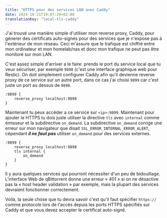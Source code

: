 ```yaml
---
title: "HTTPS pour des services LAN avec Caddy"
date: 2024-10-21T19:07:29+02:00
translationKey: "local-tls-caddy"
---
```


J'ai trouvé une manière simple d'utiliser mon reverse proxy, Caddy, pour génerer des certificats auto-signés pour des services que je n'expose pas à l'extérieur de mon réseau. Ceci m'assure que le trafique est chiffré entre mon ordinateur et mon homelab/nas et donc mon trafique ne peut pas être monitoré sur mon LAN.

C'est assez simple d'arriver a le faire: prends le port du service local que tu veux sécuriser, par exemple `9898` (c'est une interface graphique web pour Restic). On doit simplement configurer Caddy afin qu'il devienne reverse proxy de ce service sur un autre port, dans ce cas j'ai choisi `9899` car c'est juste un port au dessus de `9898`.

```Caddyfile
:9899 {
    reverse_proxy localhost:9898
}
```

Maintenant tu peux accéder a ce service sur `<ip>:9899`. Maintenant pour ajouter le HTTPS tu dois juste utiliser la directive `tls` avec `internal` comme émisseur et la subdirective `on_demand`. La subdirective `on_demand` corrige une erreur sur mon navigateur que disait `SSL_ERROR_INTERNAL_ERROR_ALERT`, cépendant ***il ne faut pas*** utiliser `on_demand` pour des services externes.

```Caddyfile
:9899 {
    reverse_proxy localhost:9898
    tls internal {
        on_demand
    }
}
```

Il y aura quelques services qui pourront nécessiter d'un peu de bidouillage. L'interface Web de qBittorrent donne une erreur « 401 » si on ne désactive pas la « host header validation » par exemple, mais la plupart des services devraient fonctionner correctement.

Voilà, la seule chose que tu devra savoir c'est qu'il faut spécifier `https://` comme protocole lors de l'accès depuis les ports HTTPS spécifiés sur Caddy et que vous devez accepter le certificat auto-signé.

